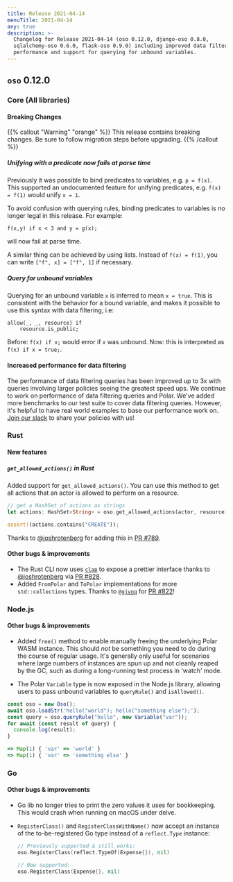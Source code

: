 ```yaml
---
title: Release 2021-04-14
menuTitle: 2021-04-14
any: true
description: >-
  Changelog for Release 2021-04-14 (oso 0.12.0, django-oso 0.8.0,
  sqlalchemy-oso 0.6.0, flask-oso 0.9.0) including improved data filtering
  performance and support for querying for unbound variables.
---
```


## `oso` 0.12.0

### Core (All libraries)

#### Breaking Changes

{{% callout "Warning" "orange" %}}
  This release contains breaking changes. Be sure to follow migration steps
  before upgrading.
{{% /callout %}}

##### Unifying with a predicate now fails at parse time

Previously it was possible to bind predicates to variables, e.g. `p = f(x)`.
This supported an undocumented feature for unifying predicates, e.g. `f(x) =
f(1)` would unify `x = 1`.

To avoid confusion with querying rules, binding predicates to variables is no
longer legal in this release. For example:

```polar
f(x,y) if x < 3 and y = g(x);
```

will now fail at parse time.

A similar thing can be achieved by using lists. Instead of `f(x) = f(1)`, you
can write `["f", x] = ["f", 1]` if necessary.

##### Query for unbound variables

Querying for an unbound variable `x` is inferred to mean `x = true`. This is
consistent with the behavior for a bound variable, and makes it possible to use
this syntax with data filtering, i.e:

```polar
allow(_, _, resource) if
    resource.is_public;
```

Before: `f(x) if x;` would error if `x` was unbound.
Now: this is interpreted as `f(x) if x = true;`.

#### Increased performance for data filtering

The performance of data filtering queries has been improved up to 3x with
queries involving larger policies seeing the greatest speed ups. We continue to
work on performance of data filtering queries and Polar. We've added more
benchmarks to our test suite to cover data filtering queries. However, it's
helpful to have real world examples to base our performance work on. [Join our
slack](https://join-slack.osohq.com) to share your policies with us!

### Rust

#### New features

##### `get_allowed_actions()` in Rust

Added support for `get_allowed_actions()`. You can use this method to get all
actions that an actor is allowed to perform on a resource.

```rust
// get a HashSet of actions as strings
let actions: HashSet<String> = oso.get_allowed_actions(actor, resource)?;

assert!(actions.contains("CREATE"));
```

Thanks to [@joshrotenberg](https://github.com/joshrotenberg) for adding this in
[PR #789](https://github.com/osohq/oso/pull/789).

#### Other bugs & improvements

- The Rust CLI now uses [`clap`](https://crates.io/crates/clap) to expose a
  prettier interface thanks to
  [@joshrotenberg](https://github.com/joshrotenberg) via [PR
  #828](https://github.com/osohq/oso/pull/828).
 - Added `FromPolar` and `ToPolar` implementations for more `std::collections`
   types. Thanks to [`@gjvnq`](https://github.com/gjvnq) for [PR
   #822](https://github.com/osohq/oso/pull/822)!

### Node.js

#### Other bugs & improvements

- Added `free()` method to enable manually freeing the underlying Polar WASM
  instance. This should *not* be something you need to do during the course of
  regular usage. It's generally only useful for scenarios where large numbers
  of instances are spun up and not cleanly reaped by the GC, such as during a
  long-running test process in 'watch' mode.

- The Polar `Variable` type is now exposed in the Node.js library, allowing
  users to pass unbound variables to `queryRule()` and `isAllowed()`.

```js
const oso = new Oso();
await oso.loadStr('hello("world"); hello("something else");');
const query = oso.queryRule("hello", new Variable("var"));
for await (const result of query) {
  console.log(result);
}

=> Map(1) { 'var' => 'world' }
=> Map(1) { 'var' => 'something else' }
```

### Go

#### Other bugs & improvements

- Go lib no longer tries to print the zero values it uses for bookkeeping. This
  would crash when running on macOS under delve.
- `RegisterClass()` and `RegisterClassWithName()` now accept an instance of the
  to-be-registered Go type instead of a `reflect.Type` instance:

  ```go
  // Previously supported & still works:
  oso.RegisterClass(reflect.TypeOf(Expense{}), nil)

  // Now supported:
  oso.RegisterClass(Expense{}, nil)
  ```
